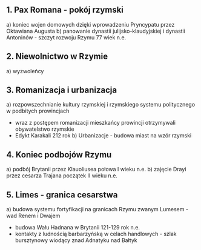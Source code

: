 ## 1. Pax Romana - pokój rzymski
a) koniec wojen domowych dzięki wprowadzeniu Pryncypatu przez Oktawiana Augusta
b) panowanie dynastii julijsko-klaudyjskiej i dynastii Antoninów - szczyt rozwoju Rzymu 77 wiek n.e.
## 2. Niewolnictwo w Rzymie
a) wyzwoleńcy
## 3. Romanizacja i urbanizacja
a) rozpowszechnianie kultury rzymskiej i rzymskiego systemu politycznego w podbitych prowincjach
- wraz z postępem romanizacji mieszkańcy prowincji otrzymywali obywatelstwo rzymskie
- Edykt Karakali 212 rok
b) Urbanizacje - budowa miast na wzór rzymski
## 4. Koniec podbojów Rzymu
a) podbój Brytanii przez Klauoliusea połowa I wieku n.e.
b) zajęcie Drayi przez cesarza Trajana początek II wieku n.e.
## 5. Limes - granica cesarstwa
a) budowa systemu fortyfikacji na granicach Rzymu zwanym Lumesem - wad Renem i Dwajem
- budowa Wału Hadnana w Brytanii 121-129 rok n.e.
- kontakty z ludnością barbarzyńską w celach handlowych - szlak bursztynowy wiodący znad Adnatyku nad Bałtyk
